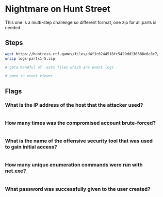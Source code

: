 # Nightmare on Hunt Street
This one is a multi-step challenge so different format, one zip for all parts is needed

## Steps
```bash
wget https://huntress.ctf.games/files/d4f1c0244518fc5429dd130388e6c8c7/logs-parts1-5.zip
unzip logs-parts1-5.zip

# geta handful of .evtx files which are event logs

# open in event viewer

```

## Flags
###  What is the IP address of the host that the attacker used?
```
```

### How many times was the compromised account brute-forced?
```
```

### What is the name of the offensive security tool that was used to gain initial access?
```
```

### How many unique enumeration commands were run with net.exe?
```
```

### What password was successfully given to the user created?
```
```
